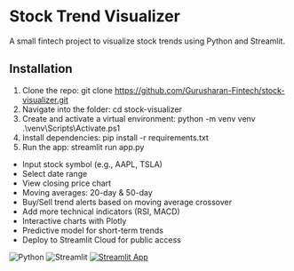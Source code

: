 # Stock Trend Visualizer
A small fintech project to visualize stock trends using Python and Streamlit.

## Installation

1. Clone the repo:
   git clone https://github.com/Gurusharan-Fintech/stock-visualizer.git
2. Navigate into the folder:
   cd stock-visualizer
3. Create and activate a virtual environment:
   python -m venv venv
   .\venv\Scripts\Activate.ps1
4. Install dependencies:
   pip install -r requirements.txt
5. Run the app:
   streamlit run app.py
 - Input stock symbol (e.g., AAPL, TSLA)
 - Select date range
 - View closing price chart
 - Moving averages: 20-day & 50-day
 - Buy/Sell trend alerts based on moving average crossover
 - Add more technical indicators (RSI, MACD)
 - Interactive charts with Plotly
 - Predictive model for short-term trends
 - Deploy to Streamlit Cloud for public access

![Python](https://img.shields.io/badge/python-3.11-blue)
![Streamlit](https://img.shields.io/badge/streamlit-app-success)
[![Streamlit App](https://static.streamlit.io/badges/streamlit_badge_black_white.svg)]((https://finlense1.streamlit.app/))

